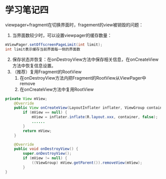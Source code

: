 # 学习笔记四 #
viewpager+fragment在切换界面时，fragement的view被销毁的问题：
1. 当界面数较少时，可以设置viewpager的缓存数量：		
```Java
mViewPager.setOffscreenPageLimit(int limit);
int limit表示缓存当前界面每一侧的界面数
```
2. 保存状态并恢复：在onDestroyView方法中保存相关信息，在onCreateView方法中恢复信息设置。
3. （推荐）复用Fragment的RootView
	1. 在onDestroyView方法内把Fragment的RootView从ViewPager中remove
	2. 在onCreateView方法中复用RootView
```Java
private View mView;
	@Override
    public View onCreateView(LayoutInflater inflater, ViewGroup container, Bundle savedInstanceState) {
        if (mView == null) {
            mView = inflater.inflate(R.layout.xxx, container, false);
            ......
       	}
        return mView;
    }

	@Override
    public void onDestroyView() {
        super.onDestroyView();
        if (mView != null) {
            ((ViewGroup) mView.getParent()).removeView(mView);
        }
}
```